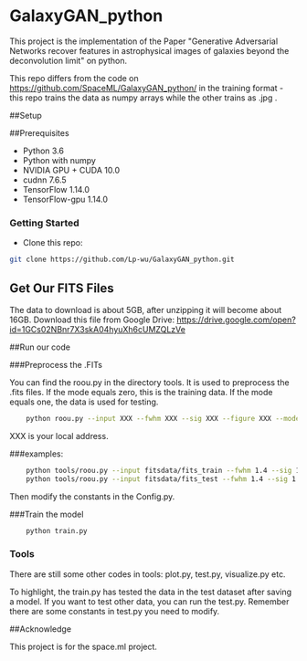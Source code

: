 # GalaxyGAN_python
This project is the implementation of the Paper "Generative Adversarial Networks recover features in astrophysical images
of galaxies beyond the deconvolution limit" on python.

This repo differs from the code on https://github.com/SpaceML/GalaxyGAN_python/ in the training format -
this repo trains the data as numpy arrays while the other trains as .jpg .

##Setup

##Prerequisites
- Python 3.6
- Python with numpy
- NVIDIA GPU + CUDA 10.0 
- cudnn 7.6.5
- TensorFlow 1.14.0
- TensorFlow-gpu 1.14.0

### Getting Started
- Clone this repo:
```bash
git clone https://github.com/Lp-wu/GalaxyGAN_python.git
```

## Get Our FITS Files
The data to download is about 5GB, after unzipping it will become about 16GB. Download this file from Google Drive: https://drive.google.com/open?id=1GCs02NBnr7X3skA04hyuXh6cUMZQLzVe

##Run our code

###Preprocess the .FITs

You can find the roou.py in the directory tools. It is used to preprocess the .fits files.
If the mode equals zero, this is the training data. If the mode equals one, the data is used for testing.

```bash
    python roou.py --input XXX --fwhm XXX --sig XXX --figure XXX --mode 0
```
XXX is your local address.

###examples:

```bash
    python tools/roou.py --input fitsdata/fits_train --fwhm 1.4 --sig 1.2 --figure figures --mode 0
    python tools/roou.py --input fitsdata/fits_test --fwhm 1.4 --sig 1.2 --figure figures --mode 1
```

Then modify the constants in the Config.py.

###Train the model

```bash
    python train.py
```

### Tools

There are still some other codes in tools: plot.py, test.py, visualize.py etc.

To highlight, the train.py has tested the data in the test dataset after saving a model. If you want to test other data, you can run the test.py.
Remember there are some constants in test.py you need to modify.


##Acknowledge

This project is for the space.ml project.
